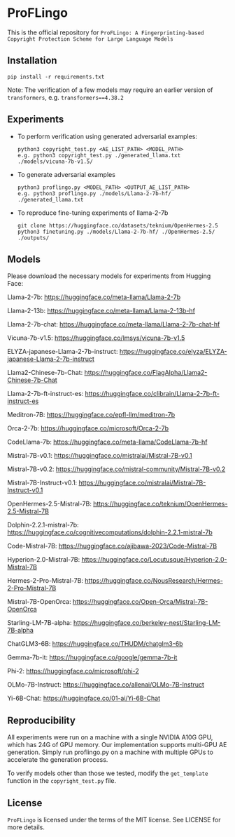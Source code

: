 # ProFLingo

This is the official repository for `ProFLingo: A Fingerprinting-based Copyright Protection Scheme for Large Language Models`

## Installation
```
pip install -r requirements.txt
```
Note: The verification of a few models may require an earlier version of `transformers`, e.g. `transformers==4.38.2`

## Experiments

- To perform verification using generated adversarial examples:
  ```
  python3 copyright_test.py <AE_LIST_PATH> <MODEL_PATH>
  e.g. python3 copyright_test.py ./generated_llama.txt ./models/vicuna-7b-v1.5/
  ```
- To generate adversarial examples
  ```
  python3 proflingo.py <MODEL_PATH> <OUTPUT_AE_LIST_PATH>
  e.g. python3 proflingo.py ./models/Llama-2-7b-hf/ ./generated_llama.txt
  ```
- To reproduce fine-tuning experiments of llama-2-7b
  ```
  git clone https://huggingface.co/datasets/teknium/OpenHermes-2.5
  python3 finetuning.py ./models/Llama-2-7b-hf/ ./OpenHermes-2.5/  ./outputs/
  ```

  
## Models
Please download the necessary models for experiments from Hugging Face:

Llama-2-7b: https://huggingface.co/meta-llama/Llama-2-7b

Llama-2-13b: https://huggingface.co/meta-llama/Llama-2-13b-hf

Llama-2-7b-chat: https://huggingface.co/meta-llama/Llama-2-7b-chat-hf

Vicuna-7b-v1.5: https://huggingface.co/lmsys/vicuna-7b-v1.5

ELYZA-japanese-Llama-2-7b-instruct: https://huggingface.co/elyza/ELYZA-japanese-Llama-2-7b-instruct

Llama2-Chinese-7b-Chat: https://huggingface.co/FlagAlpha/Llama2-Chinese-7b-Chat

Llama-2-7b-ft-instruct-es: https://huggingface.co/clibrain/Llama-2-7b-ft-instruct-es

Meditron-7B: https://huggingface.co/epfl-llm/meditron-7b

Orca-2-7b: https://huggingface.co/microsoft/Orca-2-7b

CodeLlama-7b: https://huggingface.co/meta-llama/CodeLlama-7b-hf

Mistral-7B-v0.1: https://huggingface.co/mistralai/Mistral-7B-v0.1

Mistral-7B-v0.2: https://huggingface.co/mistral-community/Mistral-7B-v0.2

Mistral-7B-Instruct-v0.1: https://huggingface.co/mistralai/Mistral-7B-Instruct-v0.1

OpenHermes-2.5-Mistral-7B: https://huggingface.co/teknium/OpenHermes-2.5-Mistral-7B

Dolphin-2.2.1-mistral-7b: https://huggingface.co/cognitivecomputations/dolphin-2.2.1-mistral-7b

Code-Mistral-7B: https://huggingface.co/ajibawa-2023/Code-Mistral-7B

Hyperion-2.0-Mistral-7B: https://huggingface.co/Locutusque/Hyperion-2.0-Mistral-7B

Hermes-2-Pro-Mistral-7B: https://huggingface.co/NousResearch/Hermes-2-Pro-Mistral-7B

Mistral-7B-OpenOrca: https://huggingface.co/Open-Orca/Mistral-7B-OpenOrca

Starling-LM-7B-alpha: https://huggingface.co/berkeley-nest/Starling-LM-7B-alpha

ChatGLM3-6B: https://huggingface.co/THUDM/chatglm3-6b

Gemma-7b-it: https://huggingface.co/google/gemma-7b-it

Phi-2: https://huggingface.co/microsoft/phi-2

OLMo-7B-Instruct: https://huggingface.co/allenai/OLMo-7B-Instruct

Yi-6B-Chat: https://huggingface.co/01-ai/Yi-6B-Chat

## Reproducibility
All experiments were run on a machine with a single NVIDIA A10G GPU, which has 24G of GPU memory.
Our implementation supports multi-GPU AE generation. Simply run proflingo.py on a machine with multiple GPUs to accelerate the generation process.

To verify models other than those we tested, modify the `get_template` function in the `copyright_test.py` file.

## License
`ProFLingo` is licensed under the terms of the MIT license. See LICENSE for more details.

